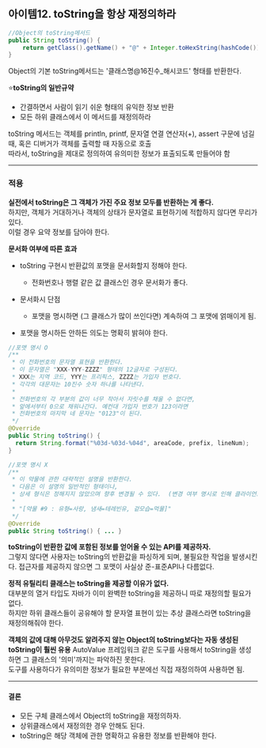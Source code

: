 ## 아이템12. toString을 항상 재정의하라

```java
//Object의 toString메서드
public String toString() {
    return getClass().getName() + "@" + Integer.toHexString(hashCode());
}
```
Object의 기본 toString메서드는 '클래스명@16진수_해시코드' 형태를 반환한다.

:star:**toString의 일반규약**  
- 간결하면서 사람이 읽기 쉬운 형태의 유익한 정보 반환  
- 모든 하위 클래스에서 이 메서드를 재정의하라

toString 메서드는 객체를 println, printf, 문자열 연결 연산자(+), assert 구문에 넘길 때, 혹은 디버거가 객체를 출력할 때 자동으로 호출  
따라서, toString을 제대로 정의하여 유의미한 정보가 표출되도록 만들어야 함    

---
### 적용

**실전에서 toString은 그 객체가 가진 주요 정보 모두를 반환하는 게 좋다.**  
하지만, 객체가 거대하거나 객체의 상태가 문자열로 표현하기에 적합하지 않다면 무리가 있다.  
이럴 경우 요약 정보를 담아야 한다.  

**문서화 여부에 따른 효과**
- toString 구현시 반환값의 포맷을 문서화할지 정해야 한다.  
  - 전화번호나 행렬 같은 값 클래스인 경우 문서화가 좋다.

- 문서화시 단점
  - 포맷을 명시하면 (그 클래스가 많이 쓰인다면) 계속하여 그 포맷에 얽매이게 됨.

- 포맷을 명시하든 안하든 의도는 명확히 밝혀야 한다.  

```java
//포맷 명시 O
/**
 * 이 전화번호의 문자열 표현을 반환한다.
 * 이 문자열은 "XXX-YYY-ZZZZ" 형태의 12글자로 구성된다.
 * XXX는 지역 코드, YYY는 프리픽스, ZZZZ는 가입자 번호다.
 * 각각의 대문자는 10진수 숫자 하나를 나타낸다.
 *
 * 전화번호의 각 부분의 값이 너무 작아서 자릿수를 채울 수 없다면,
 * 앞에서부터 0으로 채워나간다. 예컨대 가입자 번호가 123이라면
 * 전화번호의 마지막 네 문자는 "0123"이 된다.
 */
@Override
public String toString() {
  return String.format("%03d-%03d-%04d", areaCode, prefix, lineNum);
}

//포맷 명시 X
/**
 * 이 약물에 관한 대략적인 설명을 반환한다.
 * 다음은 이 설명의 일반적인 형태이나,
 * 상세 형식은 정해지지 않았으며 향후 변경될 수 있다.  (변경 여부 명시로 인해 클라이언트에게 책임전가)
 *
 * "[약물 #9 : 유형=사랑, 냄새=테레빈유, 겉모습=먹물]"
 */
@Override
public String toString() { ... }
```

**toString이 반환한 값에 포함된 정보를 얻어올 수 있는 API를 제공하자.**  
그렇지 않다면 사용자는 toString의 반환값을 파싱하게 되며, 불필요한 작업을 발생시킨다.
접근자를 제공하지 않으면 그 포맷이 사실상 준-표준API나 다름없다.

**정적 유틸리티 클래스는 toString을 제공할 이유가 없다.**  
대부분의 열거 타입도 자바가 이미 완벽한 toString을 제공하니 따로 재정의할 필요가 없다.  
하지만 하위 클래스들이 공유해야 할 문자열 표현이 있는 추상 클래스라면 toString을 재정의해줘야 한다.  

**객체의 값에 대해 아무것도 알려주지 않는 Object의 toString보다는 자동 생성된 toString이 훨씬 유용**
AutoValue 프레임워크 같은 도구를 사용해서 toString을 생성하면 그 클래스의 '의미'까지는 파악하진 못한다.  
도구를 사용하다가 유의미한 정보가 필요한 부분에선 직접 재정의하여 사용하면 됨.

---
#### 결론
- 모든 구체 클래스에서 Object의 toString을 재정의하자.
- 상위클래스에서 재정의한 경우 안해도 된다.
- toString은 해당 객체에 관한 명확하고 유용한 정보를 반환해야 한다.